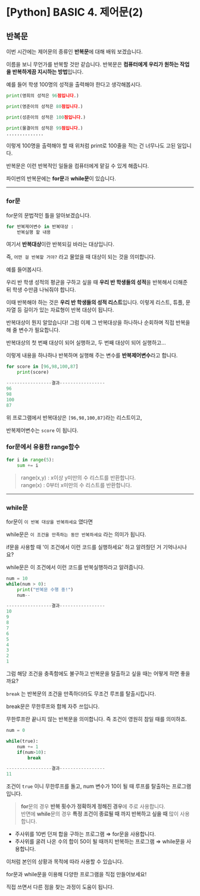 # [Python] BASIC 4. 제어문(2)

## 반복문

 이번 시간에는 제어문의 종류인 **반복문**에 대해 배워 보겠습니다. 
 
 이름을 보니 무언가를 반복할 것만 같습니다. 반복문은 **컴퓨터에게 우리가 원하는 작업을 반복하게끔 지시하는 방법**입니다. 
 
 예를 들어 학생 100명의 성적을 출력해야 한다고 생각해봅시다.

```python
print(영희의 성적은 96점입니다.)

print(영준이의 성적은 80점입니다.)

print(성준이의 성적은 100점입니다.)

print(물결이의 성적은 99점입니다.)
..............
```

이렇게 100명을 출력해야 할 때 위처럼 print로 100줄을 적는 건 너무나도 고된 일입니다. 

반복문은 이런 반복적인 일들을 컴퓨터에게 맡길 수 있게 해줍니다. 

파이썬의 반복문에는 **for문**과 **while문**이 있습니다.

---

### for문

for문의 문법적인 틀을 알아보겠습니다.

```python
for 반복제어변수 in 반복대상 :
	반복실행 할 내용
```

 여기서 **반복대상**이란 반복되길 바라는 대상입니다. 
 
 즉, `어떤 걸 반복할 거야?` 라고 물었을 때 대상이 되는 것을 의미합니다. 
 
 예를 들어봅시다.
 
 우리 반 학생 성적의 평균을 구하고 싶을 때 **우리 반 학생들의 성적**을 반복해서 더해준 뒤 학생 수만큼 나눠줘야 합니다. 
 
 이때 반복해야 하는 것은 **우리 반 학생들의 성적 리스트**입니다. 이렇게 리스트, 튜플, 문자열 등 길이가 있는 자료형이 반복 대상이 됩니다.

 반복대상이 뭔지 알았습니다! 그럼 이제 그 반복대상을 하나하나 순회하며 직접 반복을 해 줄 변수가 필요합니다. 
 
 반복대상의 첫 번째 대상이 되어 실행하고, 두 번째 대상이 되어 실행하고... 
 
 이렇게 내용을 하나하나 반복하며 실행해 주는 변수를 **반복제어변수**라고 합니다.

```python
for score in [96,98,100,87]
	print(score)

-----------------결과-----------------
96
98
100
87
```

위 프로그램에서 반복대상은 `[96,98,100,87]`라는 리스트이고, 

반복제어변수는 `score` 이 됩니다.

### for문에서 유용한 range함수

```python
for i in range(5):
	sum += i
```

> range(x,y) : x이상 y미만의 수 리스트를 반환합니다.   
> range(x) : 0부터 x미만의 수 리스트를 반환합니다.

---

### while문

 for문이 `이 반복 대상을 반복하세요` 였다면 
 
 while문은 `이 조건을 만족하는 동안 반복하세요` 라는 의미가 됩니다. 
 
 if문을 사용할 때 '이 조건에서 이런 코드를 실행하세요' 하고 알려줬던 거 기억나시나요? 
 
 while문은 이 조건에서 이런 코드를 반복실행하라고 알려줍니다.

```python
num = 10
while(num > 0):
	print("반복문 수행 중!")
	num--

-----------------결과-----------------
10
9
8
7
6
5
4
3
2
1
```

 그럼 해당 조건을 충족함에도 불구하고 반복문을 탈출하고 싶을 때는 어떻게 하면 좋을까요? 
 
 `break` 는 반복문의 조건을 만족하더라도 무조건 루프를 탈출시킵니다. 
 
 break문은 무한루프와 함께 자주 쓰입니다. 
 
 무한루프란 끝나지 않는 반복문을 의미합니다. 즉 조건이 영원히 참일 때를 의미하죠.

```python
num = 0

while(true):
	num += 1
	if(num>10):
		break

-----------------결과-----------------
11
```

조건이 `true` 이니 무한루프를 돌고, num 변수가 10이 될 때 루프를 탈출하는 프로그램입니다.

> **for**문의 경우 **반복 횟수가 정확하게 정해진 경우**에 주로 사용합니다.   
> 반면에 **while**문의 경우 **특정 조건이 종료될 때 까지 반복하고 싶을 때** 많이 사용합니다. 


- 주사위를 10번 던져 합을 구하는 프로그램  ⇒ for문을 사용합니다.
- 주사위를 굴려 나온 수의 합이 50이 될 때까지 반복하는 프로그램 ⇒ while문을 사용합니다.

이처럼 본인의 상황과 목적에 따라 사용할 수 있습니다. 

for문과 while문을 이용해 다양한 프로그램을 직접 만들어보세요! 

직접 쓰면서 다른 점을 찾는 과정이 도움이 됩니다.